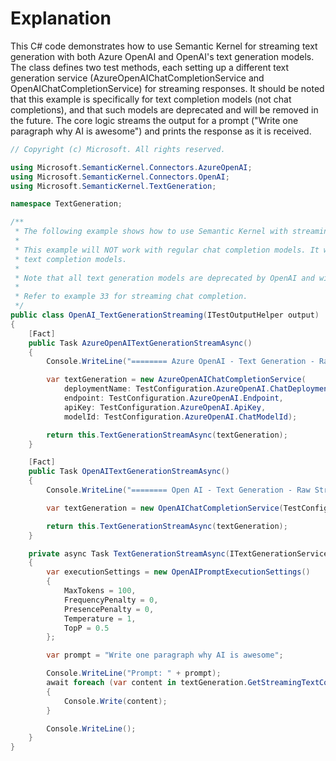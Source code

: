 # Explanation

This C# code demonstrates how to use Semantic Kernel for streaming text generation with both Azure OpenAI and OpenAI's text generation models. The class defines two test methods, each setting up a different text generation service (AzureOpenAIChatCompletionService and OpenAIChatCompletionService) for streaming responses. It should be noted that this example is specifically for text completion models (not chat completions), and that such models are deprecated and will be removed in the future. The core logic streams the output for a prompt ("Write one paragraph why AI is awesome") and prints the response as it is received.

```csharp
// Copyright (c) Microsoft. All rights reserved.

using Microsoft.SemanticKernel.Connectors.AzureOpenAI;
using Microsoft.SemanticKernel.Connectors.OpenAI;
using Microsoft.SemanticKernel.TextGeneration;

namespace TextGeneration;

/**
 * The following example shows how to use Semantic Kernel with streaming text generation.
 *
 * This example will NOT work with regular chat completion models. It will only work with
 * text completion models.
 *
 * Note that all text generation models are deprecated by OpenAI and will be removed in a future release.
 *
 * Refer to example 33 for streaming chat completion.
 */
public class OpenAI_TextGenerationStreaming(ITestOutputHelper output) : BaseTest(output)
{
    [Fact]
    public Task AzureOpenAITextGenerationStreamAsync()
    {
        Console.WriteLine("======== Azure OpenAI - Text Generation - Raw Streaming ========");

        var textGeneration = new AzureOpenAIChatCompletionService(
            deploymentName: TestConfiguration.AzureOpenAI.ChatDeploymentName,
            endpoint: TestConfiguration.AzureOpenAI.Endpoint,
            apiKey: TestConfiguration.AzureOpenAI.ApiKey,
            modelId: TestConfiguration.AzureOpenAI.ChatModelId);

        return this.TextGenerationStreamAsync(textGeneration);
    }

    [Fact]
    public Task OpenAITextGenerationStreamAsync()
    {
        Console.WriteLine("======== Open AI - Text Generation - Raw Streaming ========");

        var textGeneration = new OpenAIChatCompletionService(TestConfiguration.OpenAI.ChatModelId, TestConfiguration.OpenAI.ApiKey);

        return this.TextGenerationStreamAsync(textGeneration);
    }

    private async Task TextGenerationStreamAsync(ITextGenerationService textGeneration)
    {
        var executionSettings = new OpenAIPromptExecutionSettings()
        {
            MaxTokens = 100,
            FrequencyPenalty = 0,
            PresencePenalty = 0,
            Temperature = 1,
            TopP = 0.5
        };

        var prompt = "Write one paragraph why AI is awesome";

        Console.WriteLine("Prompt: " + prompt);
        await foreach (var content in textGeneration.GetStreamingTextContentsAsync(prompt, executionSettings))
        {
            Console.Write(content);
        }

        Console.WriteLine();
    }
}
```